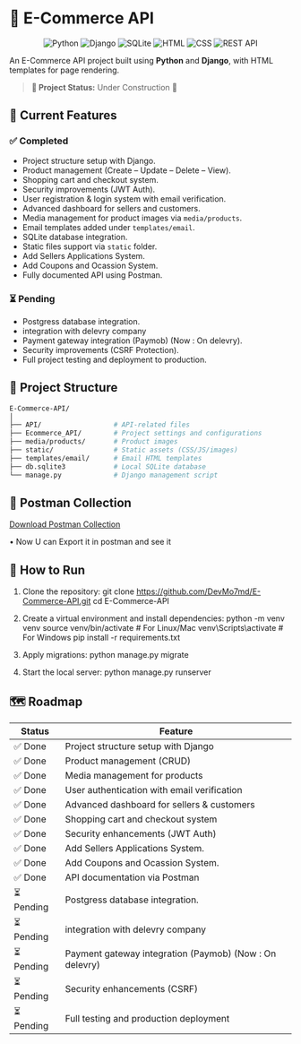 # 🛒 E-Commerce API

<p align="center">
  <img src="https://img.shields.io/badge/Python-3.11-blue?logo=python" alt="Python">
  <img src="https://img.shields.io/badge/Django-5.0-green?logo=django" alt="Django">
  <img src="https://img.shields.io/badge/SQLite-Database-lightgrey?logo=sqlite" alt="SQLite">
  <!-- <img src="https://img.shields.io/badge/PostgreSQL-Database-blue?logo=postgresql" alt="PostgreSQL"> -->
  <img src="https://img.shields.io/badge/HTML-Templates-orange?logo=html5" alt="HTML">
  <img src="https://img.shields.io/badge/CSS-Styles-blue?logo=css3" alt="CSS">
  <img src="https://img.shields.io/badge/REST-API-yellow?logo=fastapi" alt="REST API">
</p>

An E-Commerce API project built using **Python** and **Django**, with HTML templates for page rendering.

> **🔧 Project Status:** Under Construction 🚧

## 📌 Current Features

### ✅ Completed

- Project structure setup with Django.
- Product management (Create – Update – Delete – View).
- Shopping cart and checkout system.
- Security improvements (JWT Auth).
- User registration & login system with email verification.
- Advanced dashboard for sellers and customers.
- Media management for product images via `media/products`.
- Email templates added under `templates/email`.
- SQLite database integration.
- Static files support via `static` folder.
- Add Sellers Applications System.
- Add Coupons and Ocassion System.
- Fully documented API using Postman.


### ⏳ Pending

- Postgress database integration.
- integration with delevry company
- Payment gateway integration (Paymob) (Now : On delevry).
- Security improvements (CSRF Protection).
- Full project testing and deployment to production.

## 📂 Project Structure

```bash
E-Commerce-API/
│
├── API/                  # API-related files
├── Ecommerce_API/        # Project settings and configurations
├── media/products/       # Product images
├── static/               # Static assets (CSS/JS/images)
├── templates/email/      # Email HTML templates
├── db.sqlite3            # Local SQLite database
└── manage.py             # Django management script
```
## 🔎 Postman Collection

[Download Postman Collection](./Ecommerce_API.postman_collection.json)

• Now U can Export it in postman and see it

## 🚀 How to Run

1. Clone the repository:
   git clone https://github.com/DevMo7md/E-Commerce-API.git
   cd E-Commerce-API

2. Create a virtual environment and install dependencies:
   python -m venv venv
   source venv/bin/activate # For Linux/Mac
   venv\Scripts\activate # For Windows
   pip install -r requirements.txt

3. Apply migrations:
   python manage.py migrate

4. Start the local server:
   python manage.py runserver

## 🗺 Roadmap

| Status     | Feature                                                 |
| ---------- | ------------------------------------------------------- |
| ✅ Done    | Project structure setup with Django                     |
| ✅ Done    | Product management (CRUD)                               |
| ✅ Done    | Media management for products                           |
| ✅ Done    | User authentication with email verification             |
| ✅ Done    | Advanced dashboard for sellers & customers              |
| ✅ Done    | Shopping cart and checkout system                       |
| ✅ Done    | Security enhancements (JWT Auth)                        |
| ✅ Done    | Add Sellers Applications System.                        |
| ✅ Done    | Add Coupons and Ocassion System.                        |
| ✅ Done    | API documentation via Postman                           |
| ⏳ Pending | Postgress database integration.                         |
| ⏳ Pending | integration with delevry company                        |
| ⏳ Pending | Payment gateway integration (Paymob) (Now : On delevry) |
| ⏳ Pending | Security enhancements (CSRF)                            |
| ⏳ Pending | Full testing and production deployment                  |
